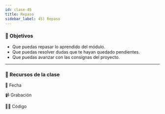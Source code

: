 ```yaml
---
id: clase-45
title: Repaso
sidebar_label: 45) Repaso
---
```


### 🏁 Objetivos

- Que puedas repasar lo aprendido del módulo.
- Que puedas resolver dudas que te hayan quedado pendientes.
- Que puedas avanzar con las consignas del proyecto.

---

### 🚀 Recursos de la clase

📆 Fecha

📹 Grabación

👩‍💻 Código
